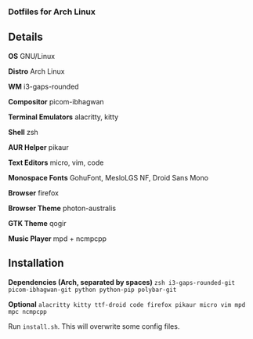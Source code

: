 ### Dotfiles for Arch Linux

## Details

**OS** GNU/Linux

**Distro** Arch Linux

**WM** i3-gaps-rounded

**Compositor** picom-ibhagwan

**Terminal Emulators** alacritty, kitty

**Shell** zsh

**AUR Helper** pikaur

**Text Editors** micro, vim, code

**Monospace Fonts** GohuFont, MesloLGS NF, Droid Sans Mono

**Browser** firefox

**Browser Theme** photon-australis

**GTK Theme** qogir

**Music Player** mpd + ncmpcpp

## Installation

**Dependencies (Arch, separated by spaces)** `zsh i3-gaps-rounded-git picom-ibhagwan-git python python-pip polybar-git`

**Optional** `alacritty kitty ttf-droid code firefox pikaur micro vim mpd mpc ncmpcpp`

Run `install.sh`. This will overwrite some config files.
